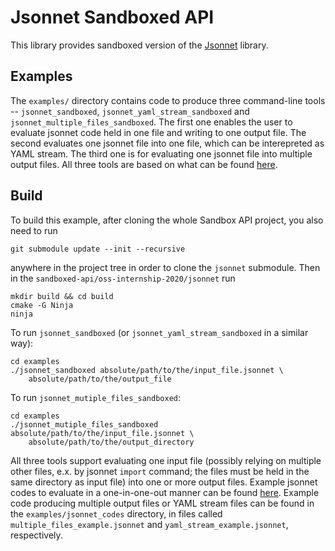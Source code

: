 # Jsonnet Sandboxed API

This library provides sandboxed version of the [Jsonnet](https://github.com/google/jsonnet) library. 

## Examples

The `examples/` directory contains code to produce three command-line tools -- `jsonnet_sandboxed`, `jsonnet_yaml_stream_sandboxed` and `jsonnet_multiple_files_sandboxed`. The first one enables the user to evaluate jsonnet code held in one file and writing to one output file. The second evaluates one jsonnet file into one file, which can be interepreted as YAML stream. The third one is for evaluating one jsonnet file into multiple output files.
All three tools are based on what can be found [here](https://github.com/google/jsonnet/blob/master/cmd/jsonnet.cpp).

## Build

To build this example, after cloning the whole Sandbox API project, you also need to run

```
git submodule update --init --recursive
```
anywhere in the project tree in order to clone the `jsonnet` submodule.
Then in the `sandboxed-api/oss-internship-2020/jsonnet` run
```
mkdir build && cd build
cmake -G Ninja
ninja
```
To run `jsonnet_sandboxed` (or `jsonnet_yaml_stream_sandboxed` in a similar way):
```
cd examples
./jsonnet_sandboxed absolute/path/to/the/input_file.jsonnet \ 
    absolute/path/to/the/output_file
```
To run `jsonnet_mutiple_files_sandboxed`:
```
cd examples
./jsonnet_mutiple_files_sandboxed absolute/path/to/the/input_file.jsonnet \ 
    absolute/path/to/the/output_directory
```
All three tools support evaluating one input file (possibly relying on multiple other files, e.x. by jsonnet `import` command; the files must be held in the same directory as input file) into one or more output files. Example jsonnet codes to evaluate in a one-in-one-out manner can be found [here](https://github.com/google/jsonnet/tree/master/examples). Example code producing multiple output files or YAML stream files can be found in the `examples/jsonnet_codes` directory, in files called `multiple_files_example.jsonnet` and `yaml_stream_example.jsonnet`, respectively.
